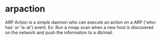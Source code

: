arpaction
=========

ARP Action is a simple daemon who can execute an action on a ARP ('who-has' or 'is-at') event. Ex: Run a nmap scan when a new host is discovered on the network and push the information to a db/mail.
